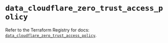 # `data_cloudflare_zero_trust_access_policy`

Refer to the Terraform Registry for docs: [`data_cloudflare_zero_trust_access_policy`](https://registry.terraform.io/providers/cloudflare/cloudflare/5.0.0/docs/data-sources/zero_trust_access_policy).
